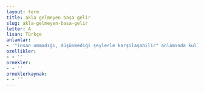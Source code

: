 ```yaml
---
layout: term
title: akla gelmeyen başa gelir
slug: akla-gelmeyen-basa-gelir
letter: A
lisan: Türkçe
anlamlar:
- '"insan ummadığı, düşünmediği şeylerle karşılaşabilir" anlamında kullanılan bir söz'
ozellikler:
- - ''
ornekler:
- - ''
orneklerkaynak:
- - ''
---
```

